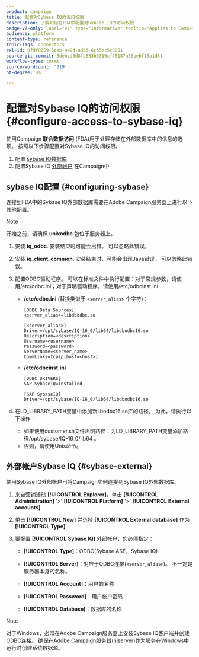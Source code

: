 ```yaml
---
product: campaign
title: 配置对Sybase IQ的访问权限
description: 了解如何在FDA中配置对Sybase IQ的访问权限
badge-v7-only: label="v7" type="Informative" tooltip="Applies to Campaign Classic v7 only"
audience: platform
content-type: reference
topic-tags: connectors
exl-id: 0fdf8259-5cab-4a9d-adb3-6c55ec5c8851
source-git-commit: 8debcd3d8fb883b3316cf75187a86bebf15a1d31
workflow-type: tm+mt
source-wordcount: '319'
ht-degree: 0%

---
```


# 配置对Sybase IQ的访问权限 {#configure-access-to-sybase-iq}



使用Campaign **联合数据访问** (FDA)用于处理存储在外部数据库中的信息的选项。 按照以下步骤配置对Sybase IQ的访问权限。

1. 配置 [sybase IQ数据库](#configuring-sybase)
1. 配置Sybase IQ [外部帐户](#sybase-external) 在Campaign中

## sybase IQ配置 {#configuring-sybase}

连接到FDA中的Sybase IQ外部数据库需要在Adobe Campaign服务器上进行以下其他配置。

>[!NOTE]
>
>开始之前，请确保 **unixodbc** 包位于服务器上。

1. 安装 **iq_odbc**. 安装结束时可能会出错。 可以忽略此错误。

1. 安装 **iq_client_common**. 安装结束时，可能会出现Java错误。 可以忽略此错误。

1. 配置ODBC驱动程序。 可以在标准文件中执行配置：对于常规参数，请使用/etc/odbc.ini；对于声明驱动程序，请使用/etc/odbcinst.ini：

   * **/etc/odbc.ini** (替换类似于 `<server_alias>` 个字符)：

      ```
      [ODBC Data Sources]
      <server_alias>=libdbodbc.so
      
      [<server_alias>]
      Driver=/opt/sybase/IQ-16_0/lib64/libdbodbc16.so
      Description=<description>
      Username=<username>
      Password=<password>
      ServerName=<server_name>
      CommLinks=tcpip(host=<host>)
      ```

   * **/etc/odbcinst.ini**

      ```
      [ODBC DRIVERS]
      SAP SybaseIQ=Installed
      
      [SAP SybaseIQ]
      Driver=/opt/sybase/IQ-16_0/lib64/libdbodbc16.so
      ```

1. 在LD_LIBRARY_PATH变量中添加新libodbc16.so库的路径。 为此，请执行以下操作：

   * 如果使用customer.sh文件声明路径：为LD_LIBRARY_PATH变量添加路径/opt/sybase/IQ-16_0/lib64 。
   * 否则，请使用Unix命令。

## 外部帐户Sybase IQ {#sybase-external}

使用Sybase IQ外部帐户可将Campaign实例连接到Sybase IQ外部数据库。

1. 来自营销活动 **[!UICONTROL Explorer]**，单击 **[!UICONTROL Administration]** &#39;>&#39; **[!UICONTROL Platform]** &#39;>&#39; **[!UICONTROL External accounts]**.

1. 单击 **[!UICONTROL New]** 并选择 **[!UICONTROL External database]** 作为 **[!UICONTROL Type]**.

1. 要配置 **[!UICONTROL Sybase IQ]** 外部帐户，您必须指定：

   * **[!UICONTROL Type]**：ODBC(Sybase ASE，Sybase IQ)

   * **[!UICONTROL Server]**：对应于ODBC连接(`<server_alias>`)。 不一定是服务器本身的名称。

   * **[!UICONTROL Account]**：用户的名称

   * **[!UICONTROL Password]**：用户帐户密码

   * **[!UICONTROL Database]**：数据库的名称

>[!NOTE]
>
>对于Windows，必须在Adobe Campaign服务器上安装Sybase IQ客户端并创建ODBC连接。 确保在Adobe Campaign服务器(nlserver)作为服务在Windows中运行时创建系统数据源。
